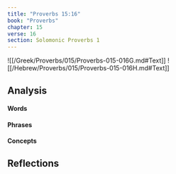 ```yaml
---
title: "Proverbs 15:16"
book: "Proverbs"
chapter: 15
verse: 16
section: Solomonic Proverbs 1
---
```

![[/Greek/Proverbs/015/Proverbs-015-016G.md#Text]]
![[/Hebrew/Proverbs/015/Proverbs-015-016H.md#Text]]

## Analysis

#### Words

#### Phrases

#### Concepts

## Reflections
